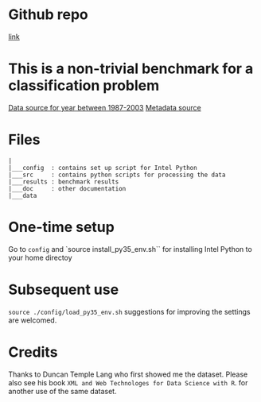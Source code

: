 # Github repo

[link](http://github.com/karenyyng/AirlineDelayBenchmark)

# This is a non-trivial benchmark for a classification problem 
[Data source for year between 1987-2003](http://stat-computing.org/dataexpo/2009/the-data.html) 
[Metadata source](http://stat-computing.org/dataexpo/2009/supplemental-data.html)

# Files 
```
|
|___config  : contains set up script for Intel Python 
|___src     : contains python scripts for processing the data 
|___results : benchmark results
|___doc     : other documentation 
|___data

```

# One-time setup 
Go to `config` and `source install_py35_env.sh`` for installing Intel Python to your home directoy 

# Subsequent use
`source ./config/load_py35_env.sh`
suggestions for improving the settings are welcomed. 


# Credits
Thanks to Duncan Temple Lang who first showed me the dataset.
Please also see his book `XML and Web Technologes for Data Science with R`.
for another use of the same dataset.
